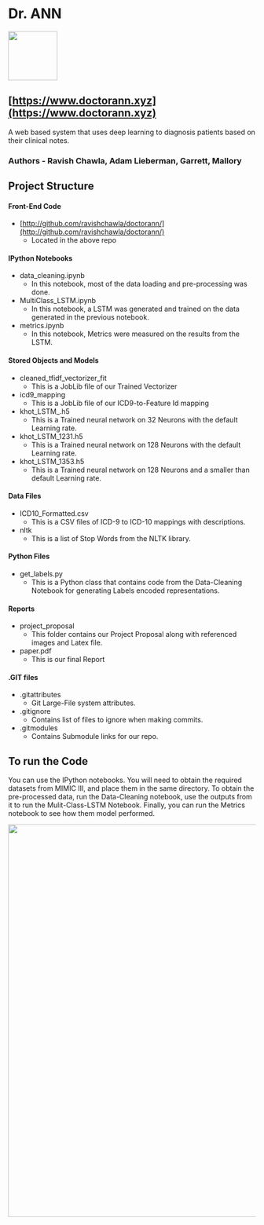 #  Dr. ANN 
<img src='http://i.imgur.com/bE6iAGu.jpg' width=100x/> 

## [https://www.doctorann.xyz](https://www.doctorann.xyz)


A web based system that uses deep learning to diagnosis patients based on their clinical notes.

### Authors - Ravish Chawla, Adam Lieberman, Garrett, Mallory

## Project Structure

#### Front-End Code
- [http://github.com/ravishchawla/doctorann/](http://github.com/ravishchawla/doctorann/)
	- Located in the above repo

#### IPython Notebooks

- data_cleaning.ipynb
	- In this notebook, most of the data loading and pre-processing was done.
- MultiClass_LSTM.ipynb
	- In this notebook, a LSTM was generated and trained on the data generated in the previous notebook.
- metrics.ipynb
	- In this notebook, Metrics were measured on the results from the LSTM.


#### Stored Objects and Models

- cleaned_tfidf_vectorizer_fit
	- This is a JobLib file of our Trained Vectorizer
- icd9_mapping
	- This is a JobLib file of our ICD9-to-Feature Id mapping
- khot_LSTM_.h5
	- This is a Trained neural network on 32 Neurons with the default Learning rate.
- khot_LSTM_1231.h5
	- This is a Trained neural network on 128 Neurons with the default Learning rate.
- khot_LSTM_1353.h5
	- This is a Trained neural network on 128 Neurons and a smaller than default Learning rate.


#### Data Files

- ICD10_Formatted.csv
	- This is a CSV files of ICD-9 to ICD-10 mappings with descriptions.
- nltk
	- This is a list of Stop Words from the NLTK library.

#### Python Files

- get_labels.py
	 - This is a Python class that contains code from the Data-Cleaning Notebook for generating Labels encoded representations.

#### Reports

- project_proposal
	 - This folder contains our Project Proposal along with referenced images and Latex file.
- paper.pdf
	- This is our final Report

#### .GIT files

- .gitattributes
	- Git Large-File system attributes.
- .gitignore
	- Contains list of files to ignore when making commits.
- .gitmodules
	- Contains Submodule links for our repo.


## To run the Code

You can use the IPython notebooks. You will need to obtain the required datasets from MIMIC III, and place them in the same directory. To obtain the pre-processed data, run the Data-Cleaning notebook, use the outputs from it to run the Mulit-Class-LSTM Notebook. Finally, you can run the Metrics notebook to see how them model performed.


<img src='http://i.imgur.com/bE6iAGu.jpg' width=800px/>
